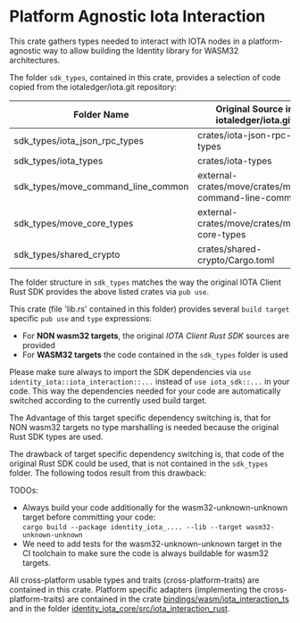 # Platform Agnostic Iota Interaction

This crate gathers types needed to interact with IOTA nodes in a platform-agnostic way
to allow building the Identity library for WASM32 architectures.

The folder `sdk_types`, contained in this crate, provides a selection of
code copied from the iotaledger/iota.git repository:

| Folder Name                           | Original Source in iotaledger/iota.git |
| ------------------------------------- | -------------------------------------- |
| sdk_types/iota_json_rpc_types         | crates/iota-json-rpc-types |
| sdk_types/iota_types                  | crates/iota-types |
| sdk_types/move_command_line_common    | external-crates/move/crates/move-command-line-common |
| sdk_types/move_core_types             | external-crates/move/crates/move-core-types |
| sdk_types/shared_crypto               | crates/shared-crypto/Cargo.toml |

The folder structure in `sdk_types` matches the way the original IOTA Client Rust SDK
provides the above listed crates via `pub use`.

This crate (file 'lib.rs' contained in this folder) provides several
`build target` specific `pub use` and `type` expressions:
* For **NON wasm32 targets**, the original _IOTA Client Rust SDK_ sources are provided
* For **WASM32 targets** the code contained in the `sdk_types` folder is used

Please make sure always to import the SDK dependencies via `use identity_iota::iota_interaction::...`
instead of `use iota_sdk::...` in your code. This way the dependencies needed for your
code are automatically switched according to the currently used build target.

The Advantage of this target specific dependency switching is,
that for NON wasm32 targets no type marshalling is needed because
the original Rust SDK types are used.

The drawback of target specific dependency switching is, that code of
the original Rust SDK could be used, that is not contained in the
`sdk_types` folder. The following todos result from this drawback:

TODOs:
* Always build your code additionally for the wasm32-unknown-unknown target
  before committing your code:<br>
  `cargo build --package identity_iota_.... --lib --target wasm32-unknown-unknown` 
* We need to add tests for the wasm32-unknown-unknown target in the CI toolchain
  to make sure the code is always buildable for wasm32 targets. 
  
All cross-platform usable types and traits (cross-platform-traits)
are contained in this crate.
Platform specific adapters (implementing the cross-platform-traits) are contained in 
the crate [bindings/wasm/iota_interaction_ts](../../bindings/wasm/iota_interaction_ts)
and in the folder 
[identity_iota_core/src/iota_interaction_rust](../../identity_iota_core/src/iota_interaction_rust).